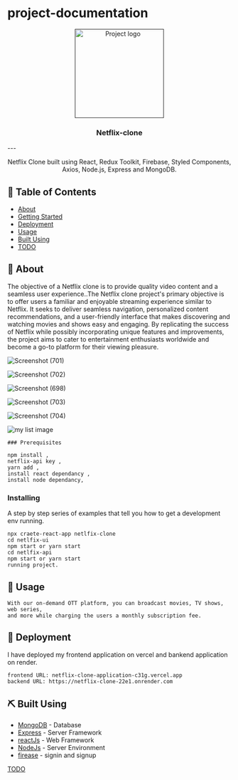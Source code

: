 # project-documentation

<p align="center">
  <a href="" rel="noopener">
 <img width=200px height=200px src="https://static.vecteezy.com/system/resources/previews/022/100/806/original/netflix-logo-transparent-free-png.png" alt="Project logo"></a>
</p>

<h3 align="center">Netflix-clone</h3>
---

<p align="center"> Netflix Clone built using React, Redux Toolkit, Firebase, Styled Components, Axios, Node.js, Express and MongoDB.
</p>

## 📝 Table of Contents
- [About](#about)
- [Getting Started](#getting_started)
- [Deployment](#deployment)
- [Usage](#usage)
- [Built Using](#built_using)
- [TODO](../TODO.md)

## 🧐 About <a name = "about"></a>
The objective of a Netflix clone is to provide quality video content and a seamless user experience..The Netflix clone project's primary objective is to offer users a familiar and enjoyable streaming experience similar to Netflix. It seeks to deliver seamless navigation, personalized content recommendations, and a user-friendly interface that makes discovering and watching movies and shows easy and engaging. By replicating the success of Netflix while possibly incorporating unique features and improvements, the project aims to cater to entertainment enthusiasts worldwide and become a go-to platform for their viewing pleasure.

![Screenshot (701)](https://github.com/Shrinath-kashid/Netflix-clone/assets/136973641/72b1755b-590f-49fd-b989-e10b144d6828)

![Screenshot (702)](https://github.com/Shrinath-kashid/Netflix-clone/assets/136973641/7854fa21-428f-4c86-bab3-4ea4b9833c4b)

![Screenshot (698)](https://github.com/Shrinath-kashid/Netflix-clone/assets/136973641/e6183891-39fa-4b1f-b134-87cbd40a2340)

![Screenshot (703)](https://github.com/Shrinath-kashid/Netflix-clone/assets/136973641/e307c0d0-ce9f-427c-93b3-8abd631dd748)

![Screenshot (704)](https://github.com/Shrinath-kashid/Netflix-clone/assets/136973641/feb4dbe6-f0c0-4dad-b9db-114c85eaacf9)

![my list image](https://github.com/Shrinath-kashid/Netflix-clone/assets/136973641/1acdc6a0-ef0b-4862-bf1e-b269281d18dd)

```
### Prerequisites

npm install ,
netflix-api key ,
yarn add , 
install react dependancy ,
install node dependancy,
```
### Installing
A step by step series of examples that tell you how to get a development env running.
```
npx craete-react-app netlfix-clone
cd netlfix-ui
npm start or yarn start
cd netlfix-api
npm start or yarn start
running project.
```
## 🎈 Usage <a name="usage"></a>
```
With our on-demand OTT platform, you can broadcast movies, TV shows, web series,
and more while charging the users a monthly subscription fee.
```

## 🚀 Deployment <a name = "deployment"></a>

I have deployed my frontend application on vercel and bankend application on render. 
```
frontend URL: netflix-clone-application-c31g.vercel.app
backend URL: https://netflix-clone-22e1.onrender.com

```

## ⛏️ Built Using <a name = "built_using"></a>

- [MongoDB](www.mongodb.com/) - Database
- [Express](expressjs.com/) - Server Framework
- [reactJs](reactjs.org/) - Web Framework
- [NodeJs](nodejs.org/en/) - Server Environment
- [firease](https://firebase.google.com) - signin and signup
 
 [TODO](../TODO.md) 



















